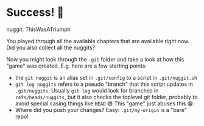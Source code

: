 # Success! 🥳

nuggit: ThisWasATriumph

You played through all the available chapters that are available right now. Did you also collect all the nuggits?

Now you might look through the `.git` folder and take a look at how this "game" was created. E.g. here are a few starting points:
- the `git nuggit` is an alias set in `.git/config` to a script in `.git/nuggit.sh`
- `git log nuggits` refers to a pseudo "branch" that this script updates in `.git/nuggits`. Usually `git log` would look for branches in `refs/heads/nuggits`, but it also checks the toplevel git folder, probably to avoid special casing things like `HEAD` 😅 This "game" just abuses this 😁
- Where did you push your changes? Easy: `.git/my-origin` is a "bare" repo!
